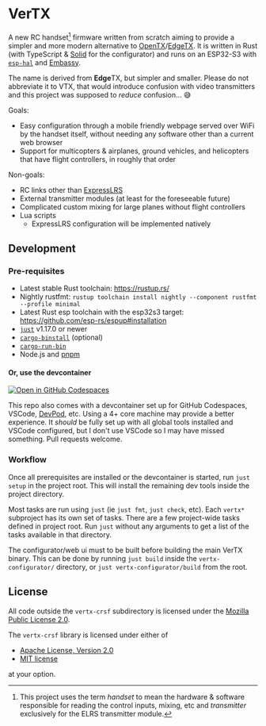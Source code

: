 # VerTX

A new RC handset[^1] firmware written from scratch aiming to provide a simpler
and more modern alternative to [OpenTX]/[EdgeTX]. It is written in Rust (with
TypeScript & [Solid] for the configurator) and runs on an ESP32-S3 with
[`esp-hal`] and [Embassy].

The name is derived from **Edge**TX, but simpler and smaller. Please do not
abbreviate it to VTX, that would introduce confusion with video transmitters and
this project was supposed to _reduce_ confusion… 😅

Goals:

- Easy configuration through a mobile friendly webpage served over WiFi by the
  handset itself, without needing any software other than a current web browser
- Support for multicopters & airplanes, ground vehicles, and helicopters that
  have flight controllers, in roughly that order

Non-goals:

- RC links other than [ExpressLRS]
- External transmitter modules (at least for the foreseeable future)
- Complicated custom mixing for large planes without flight controllers
- Lua scripts
  - ExpressLRS configuration will be implemented natively

[^1]: This project uses the term _handset_ to mean the hardware & software
responsible for reading the control inputs, mixing, etc and _transmitter_
exclusively for the ELRS transmitter module.

## Development

### Pre-requisites

- Latest stable Rust toolchain: <https://rustup.rs/>
- Nightly rustfmt:
  `rustup toolchain install nightly --component rustfmt --profile minimal`
- Latest Rust esp toolchain with the esp32s3 target:
  <https://github.com/esp-rs/espup#installation>
- [`just`](https://github.com/casey/just#installation) v1.17.0 or newer
- [`cargo-binstall`](https://github.com/cargo-bins/cargo-binstall#installation)
  (optional)
- [`cargo-run-bin`](https://github.com/dustinblackman/cargo-run-bin#install)
- Node.js and [pnpm](https://pnpm.io/installation)

#### Or, use the devcontainer

[![Open in GitHub Codespaces](https://github.com/codespaces/badge.svg)](https://codespaces.new/wetheredge/vertx)

This repo also comes with a devcontainer set up for GitHub Codespaces, VSCode,
[DevPod](https://devpod.sh), etc. Using a 4+ core machine may provide a better
experience. It _should_ be fully set up with all global tools installed and
VSCode configured, but I don't use VSCode so I may have missed something. Pull
requests welcome.

### Workflow

Once all prerequisites are installed or the devcontainer is started, run
`just setup` in the project root. This will install the remaining dev tools
inside the project directory.

Most tasks are run using `just` (ie `just fmt`, `just check`, etc). Each
`vertx*` subproject has its own set of tasks. There are a few project-wide tasks
defined in project root. Run `just` without any arguments to get a list of the
tasks available in that directory.

The configurator/web ui must to be built before building the main VerTX binary.
This can be done by running `just build` inside the `vertx-configurator/`
directory, or `just vertx-configurator/build` from the root.

## License

All code outside the `vertx-crsf` subdirectory is licensed under the
[Mozilla Public License 2.0](./LICENSE-MPL).

The `vertx-crsf` library is licensed under either of

- [Apache License, Version 2.0](./LICENSE-APACHE)
- [MIT license](./LICENSE-MIT)

at your option.

[EdgeTX]: https://edgetx.org/
[Embassy]: https://embassy.dev/
[ExpressLRS]: https://www.expresslrs.org/
[OpenTX]: https://github.com/opentx/opentx
[Solid]: https://www.solidjs.com/
[`esp-hal`]: https://github.com/esp-rs/esp-hal
